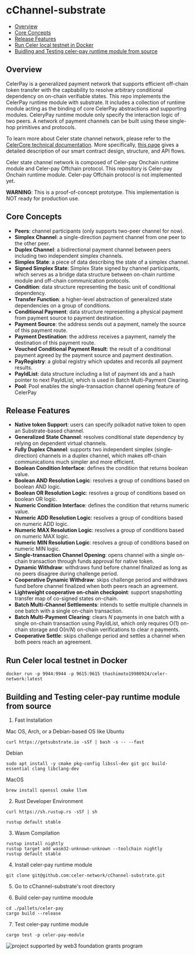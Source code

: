 # cChannel-substrate

* [Overview](#overview)
* [Core Concepts](#core-concepts)
* [Release Features](#release-features)
* [Run Celer local testnet in Docker](#run-celer-local-testnet-in-docker)
* [Buidling and Testing celer-pay runtime module from source](#building-and-testing-celer-pay-runtime-module-from-source)

## Overview
CelerPay is a generalized payment network that supports efficient off-chain token transfer with the capbability to resolve arbitrary conditional dependency on on-chain verifiable states. This repo implements the CelerPay runtime module with substrate. It includes a collection of runtime module acting as the binding of core CelerPay abstractions and supporting modules. CeleryPay runtime module only specify the interaction logic of two peers. A network of payment channels can be built using these single-hop primitives and protocols.

To learn more about Celer state channel network, please refer to the [CelerCore technical documentation](https://www.celer.network/docs/celercore/channel/overview.html). More specifically, [this page](https://www.celer.network/docs/celercore/channel/pay_contracts.html) gives a detailed description of our smart contract design, structure, and API flows.

Celer state channel network is composed of Celer-pay Onchain runtime module and Celer-pay Offchain protocol. This repository is Celer-pay Onchain runtime module. Celer-pay Offchain protocol is not implemented yet. 

__WARNING__: This is a proof-of-concept prototype. This implementation is NOT ready for production use. 

## Core Concepts
* **Peers**: channel participants (only supports two-peer channel for now).
* **Simplex Channel**: a single-direction payment channel from one peer to the other peer.
* **Duplex Channel**: a bidirectional payment channel between peers including two independent simplex channels.
* **Simplex State**: a piece of data describing the state of a simplex channel.
* **Signed Simplex State**: Simplex State signed by channel participants, which serves as a bridge data structure between on-chain runtime module and off-chain communication protocols.
* **Condition**: data structure representing the basic unit of conditional dependency.
* **Transfer Function**: a higher-level abstraction of generalized state dependencies on a group of conditions.
* **Conditional Payment**: data structure representing a physical payment from payment source to payment destination.
* **Payment Source**: the address sends out a payment, namely the source of this payment route.
* **Payment Destination**: the address receives a payment, namely the destination of this payment route.
* **Vouched Conditional Payment Result**: the result of a conditional payment agreed by the payment source and payment destination.
* **PayRegistry**: a global registry which updates and records all payment results.
* **PayIdList**: data structure including a list of payment ids and a hash pointer to next PayIdList, which is used in Batch Multi-Payment Clearing.
* **Pool**: Pool enables the single-transaction channel opening feature of CelerPay

## Release Features
* **Native token Support**: users can specify polkadot native token to open an Substrate-based channel.
* **Generalized State Channel**: resolves conditional state dependency by relying on dependent virtual channels.
* **Fully Duplex Channel**: supports two independent simplex (single-direction) channels in a duplex channel, which makes off-chain communications much simpler and more efficient.
* **Boolean Condition Interface**: defines the condition that returns boolean value.
* **Boolean AND Resolution Logic**: resolves a group of conditions based on boolean AND logic.
* **Boolean OR Resolution Logic**: resolves a group of conditions based on boolean OR logic.
* **Numeric Condition Interface**: defines the condition that returns numeric value.
* **Numeric ADD Resolution Logic**: resolves a group of conditions based on numeric ADD logic.
* **Numeric MAX Resolution Logic**: resolves a group of conditions based on numeric MAX logic.
* **Numeric MIN Resolution Logic**: resolves a group of conditions based on numeric MIN logic.
* **Single-transaction Channel Opening**: opens channel with a single on-chain transaction through funds approval for native token.
* **Dynamic Withdraw**: withdraws fund before channel finalized as long as no peers disagree during challenge period.
* **Cooperative Dynamic Withdraw**: skips challenge period and withdraws fund before channel finalized when both peers reach an agreement.
* **Lightweight cooperative on-chain checkpoint**: support snapshotting transfer map of co-signed states on-chain.
* **Batch Multi-Channel Settlements**: intends to settle multiple channels in one batch with a single on-chain transaction.
* **Batch Multi-Payment Clearing**: clears *N* payments in one batch with a single on-chain transaction using PayIdList, which only requires O(1) on-chain storage and O(*n*/*N*) on-chain verifications to clear *n* payments.
* **Cooperative Settle**: skips challenge period and settles a channel when both peers reach an agreement.

## Run Celer local testnet in Docker

```
docker run -p 9944:9944 -p 9615:9615 thashimoto19980924/celer-network:latest
````

## Building and Testing celer-pay runtime module from source
1. Fast Installation

Mac OS, Arch, or a Debian-based OS like Ubuntu

```
curl https://getsubstrate.io -sSf | bash -s -- --fast
```

Debian

```
sudo apt install -y cmake pkg-config libssl-dev git gcc build-essential clang libclang-dev
```

MacOS

```
brew install openssl cmake llvm
```

2. Rust Developer Environment

```
curl https://sh.rustup.rs -sSf | sh
```

```
rustup default stable
```

3. Wasm Compilation

```
rustup install nightly
rustup target add wasm32-unknown-unknown --toolchain nightly
rustup default stable
```

4. Install celer-pay runtime module
```
git clone git@github.com:celer-network/cChannel-substrate.git
```
5. Go to cChannel-substrate's root directory

6. Build celer-pay runtime moodule

```
cd ./pallets/celer-pay
cargo build --release
```

7. Test celer-pay runtime module

```
cargo test -p celer-pay-module
```


![project supported by web3 foundation grants program](image/web3.jpg)

